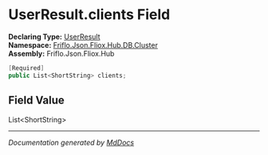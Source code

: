 ﻿<!--  
  <auto-generated>   
    The contents of this file were generated by a tool.  
    Changes to this file may be list if the file is regenerated  
  </auto-generated>   
-->

# UserResult.clients Field

**Declaring Type:** [UserResult](../index.md)  
**Namespace:** [Friflo.Json.Fliox.Hub.DB.Cluster](../../index.md)  
**Assembly:** Friflo.Json.Fliox.Hub

```csharp
[Required]
public List<ShortString> clients;
```

## Field Value

List\<ShortString\>

___

*Documentation generated by [MdDocs](https://github.com/ap0llo/mddocs)*
